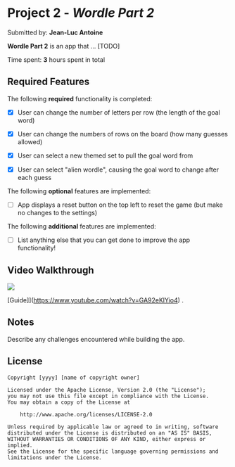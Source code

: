 # Project 2 - *Wordle Part 2*

Submitted by: **Jean-Luc Antoine**

**Wordle Part 2** is an app that ... [TODO] 

Time spent: **3** hours spent in total

## Required Features

The following **required** functionality is completed:

- [x] User can change the number of letters per row (the length of the goal word)
- [x] User can change the numbers of rows on the board (how many guesses allowed)
- [x] User can select a new themed set to pull the goal word from
- [x] User can select "alien wordle", causing the goal word to change after each guess


The following **optional** features are implemented:

- [ ] App displays a reset button on the top left to reset the game (but make no changes to the settings)

The following **additional** features are implemented:

- [ ] List anything else that you can get done to improve the app functionality!

## Video Walkthrough

<div>
    <a href="https://www.loom.com/share/801948bdd8e4499b868701650f94155b">
    </a>
    <a href="https://www.loom.com/share/801948bdd8e4499b868701650f94155b">
      <img style="max-width:300px;" src="https://cdn.loom.com/sessions/thumbnails/801948bdd8e4499b868701650f94155b-1543a59d7c048d3c-full-play.gif">
    </a>
  </div>

[Guide]](https://www.youtube.com/watch?v=GA92eKlYio4) .

## Notes

Describe any challenges encountered while building the app.

## License

    Copyright [yyyy] [name of copyright owner]

    Licensed under the Apache License, Version 2.0 (the "License");
    you may not use this file except in compliance with the License.
    You may obtain a copy of the License at

        http://www.apache.org/licenses/LICENSE-2.0

    Unless required by applicable law or agreed to in writing, software
    distributed under the License is distributed on an "AS IS" BASIS,
    WITHOUT WARRANTIES OR CONDITIONS OF ANY KIND, either express or implied.
    See the License for the specific language governing permissions and
    limitations under the License.
